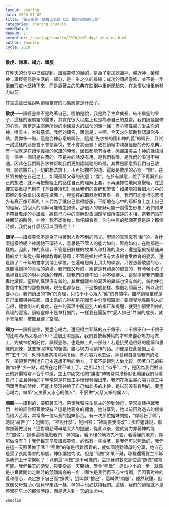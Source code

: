 ```yaml
---
layout: sharing
date: 2020-01-02
title: "每日靈修：鼓舞士氣篇（二）讀經靈修的心態"
categories: sharing Zhuolin
weekNum: 0
dayNum: 2
permalink: /sharing/zhuolin/2020/wk0-day2-sharing.html
author: Zhuolin
cycle: 2020
---
```

**敬虔、謙卑、竭力、順服**  

在昨天的分享中已經提到，讀經靈修的目的，是為了更加認識神、親近神、榮耀神；讀經靈修是生活的一部分，是一生之久的操練；成功的讀經靈修，並不是一年毫無瑕疵地堅持下來，而是靠著主的恩典在跌倒中重新爬起來，在怠惰以後重新努力向前。  

其實這些已經說明讀經靈修的心態應當是什麼了。  

**敬虔**——讀經靈修不是為著自己，哪怕是說，我是為了生命成長、結出屬靈的果子，這樣的很屬靈的需求，其實在很大程度上也是為著自己的益處。我們讀經靈修的心態，應當是主耶穌所說的兩條最大的誡命的頭一條：盡心盡性盡力愛主你的神。唯有主，唯有基督。我們的禱告，應當是：主啊，今天求你幫助我認識你多一點，愛你多一點。這是合神心意的禱告，這是“先求神的國和神的義”的禱告，且試一試這樣的禱告會不會蒙喜悅，會不會蒙垂聽！我在讀經中親身經歷的奇妙恩典，有一個就是在讀聖經裡的家譜的時候，居然都能有得著，感謝讚美主！神的話語沒有一個字一個詞是白費的。不是神的話沒有用，是我們有限，是我們的渠道不暢通。因此在我們禱告求神幫助我們更加認識祂的時候，其實是願意將我們自己敞開，願意將自己一切的想法放下，不再抵擋神的道。這就是敬虔的心態。“敬”，在於將神放在自己之上，如同孺慕父母的孩童；“虔”，在於有誠意，說了不再緊抓自己的想法，就不再把聖經上的話往自己的理解上套，不再選擇性地同意聖經。在這裡又要重提巴刻在【基督徒須知】裡給我們的提醒和警告：如果能把每個人心中的耶穌的形象拿出來擺在桌面上，與聖經的耶穌對照著看一看，我們可能會很吃驚很少有真正像耶穌的！人們為了讓自己信得舒服，不斷地在心中的耶穌身上加上自己的理解，這個人的耶穌可能端坐如佛，那個人的耶穌可能一副儒生形象！我們如果不帶著敬虔的心讀經，將自己心中的耶穌形象回歸聖經所描述的本相，當我們站在神面前的時候，神說，我不認得你，你仔細看看，你心中信的那個究竟是誰？那個時候，我們有什麼話可以回答呢？！  

**謙卑**——讀經靈修不是為了得著別人看不到的亮光。聖經的真理沒有“新”的。為什麼這樣說呢？神說祂不偏待人，意思是不管人的能力如何、智商如何，在祂都是一樣的。因此，神的真理，不管是田野裡的牧羊人和打漁的漁夫，還是聖殿裡精通典籍的文士和從小蒙神學教導的祭司；不管是鄉村裡沒有太多機會受教育的婆婆，還是讀了二十年的書拿到博士學位，在邏輯思辨上頂尖的學霸，只要憑著敬虔的心，就能得到神的真理的澆灌。我們做父母的，應當是有親身的體會的，有時候小孩子嘴裡冒出來的對神的話的理解，讓我們自愧不如！神不偏待人，這就提醒我們要謙卑地讀經。聖經的真理沒有新的，其實偏離神的真理的異端也沒有新的，新約使徒書信中抵擋的那些異端，現在也都存在，不過換個花樣、換個名頭而已。所以我們要小心，我們讀出的“新”的真理，只怕不小心落入“舊”的異端中。雖然讀經靈修是自己單獨與神見面，讀出來的心得卻是在團契中分享和驗證，要謙卑地聆聽別人的心得，體會別人的角度，在神的真理中衡量別人的指正和提醒，就更加領受到神的真理的豐富。讀經靈修不是單打獨鬥，一樣要在團契中“愛人如己”共同的成長，就不會落單，被撒旦鑽了空隙。  

**竭力**——讀經靈修，要盡心竭力。還記得主耶穌的五千銀子、二千銀子和一千銀子的比喻嗎(馬太福音25)？這個比喻是說，我們要按著神給的才幹來盡心竭力地做工，完成神給的託付。讀經靈修，也是做工的一部分！若是接受過很好的閱讀和思維的訓練，就要按照神給的裝備，盡心竭力地讀神的話。即便是在此裝備上沒有“五千”的，也同樣應當按照神所給、盡心竭力地去做，神會親自擴張我們的境界，帶領我們到達自己永遠想不到的地方；千萬不要跟別人做比較，因著自己的裝備“似乎”少一點，就埋在地裡不做工了。之所以加上“似乎”二字，是因為我們對自己的評價常常不合乎中道，加上中國文化的“謙虛”傳統常常潛移默化地讓我們低看自己；並且神給的才幹常常是在做工中慢慢發掘出來，我們在為主盡心竭力做工中回頭再看的時候，可能才發現神給了自己如此多的才幹，是以前沒有看到的。要盡心竭力，做那“又良善又忠心的僕人”，不要做“又惡又懶的僕人”。  

**順服**——讀到的，要照著去行。帶領我和先生信主的曉勤師母，常常這樣挑戰我們：神的話你照著做沒有？這是她親身的體會。她分享到，她以前因為過去的傷害而陷入苦毒，常常向一位年長的姐妹訴苦。有一次那位姐妹問她，“你禱告了嗎”，她說“禱告了”；姐妹問，“神說什麼”，她回答：“神說要我悔改”；那位姐妹說，那你照著做沒有？這對曉勤師母是大大的提醒，從此以後，她就努力靠著神的能力“照做”。她也這樣挑戰我們：神的話，看不懂的地方先不管，看得懂的地方，你照做沒有？！我們每天早晨讀經靈修，必然有一些得著，是我們可以照做的，我們在這一天照著做了嗎？“照做”的確是很難很難的，就如同曉勤師母的分享，她自己是受了長期傷害的那個，神卻讓她悔改。但是“照做”如果不難，哪裡還需要主耶穌為我們上十字架呢？！以前這“照做”是不可能的，主耶穌的救恩卻使這“照做”成為可能。我們每天的領受，只要從這一天開始，學會“照做”，邁出小小的一步，就像是小寶寶開始走路時的顫顫巍巍的一步；哪怕是我們再不心甘情願，但因著對神的愛和信心，決定放下自己而“照做”，這叫做“捨己”，這叫做“順服”，雖然艱難，但就像父母幫助小寶貝學走路一樣，神的手也必扶持我們。這樣，我們的讀經就不是停留在早上的那個時段，而是進入到一天的生命中。  

`Zhuolin`  

